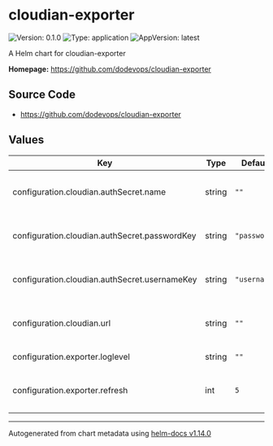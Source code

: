 # cloudian-exporter

![Version: 0.1.0](https://img.shields.io/badge/Version-0.1.0-informational?style=flat-square) ![Type: application](https://img.shields.io/badge/Type-application-informational?style=flat-square) ![AppVersion: latest](https://img.shields.io/badge/AppVersion-latest-informational?style=flat-square)

A Helm chart for cloudian-exporter

**Homepage:** <https://github.com/dodevops/cloudian-exporter>

## Source Code

* <https://github.com/dodevops/cloudian-exporter>

## Values

| Key | Type | Default | Description |
|-----|------|---------|-------------|
| configuration.cloudian.authSecret.name | string | `""` | name that holds the cmc credentials |
| configuration.cloudian.authSecret.passwordKey | string | `"password"` | secret key that holds the password |
| configuration.cloudian.authSecret.usernameKey | string | `"username"` | secret key that holds the username |
| configuration.cloudian.url | string | `""` | url to the cloudian cmc REST api |
| configuration.exporter.loglevel | string | `""` | exporter log level |
| configuration.exporter.refresh | int | `5` | refresh interval for cloudian metrics |

----------------------------------------------
Autogenerated from chart metadata using [helm-docs v1.14.0](https://github.com/norwoodj/helm-docs/releases/v1.14.0)
